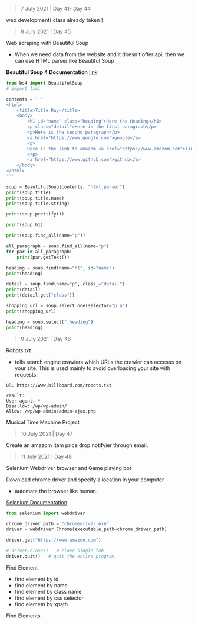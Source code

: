> 7 July 2021 | Day 41-  Day 44

web development( class already taken )

> 8 July 2021 | Day 45

Web scraping with Beautiful Soup
- When we need data from the website and it doesn't offer api, then we can use HTML parser like Beautiful Soup

**Beautiful Soup 4 Documentation** [link](https://www.crummy.com/software/BeautifulSoup/bs4/doc/)

```python
from bs4 import BeautifulSoup
# import lxml

contents = '''
<html>
	<title>Title Ray</title>
	<body>
		<h1 id="name" class="heading">Here the Heading</h1>
		<p class="detail">Here is the first paragraph</p>
		<p>Here is the second paragraph</p>
		<a href="https://www.google.com">google</a>
		<p>
		Here is the link to amazom <a href="https://www.amazom.com">link</a>
		</p>
		<a href="https://www.github.com">github</a>
	</body>
</html>
'''

soup = BeautifulSoup(contents, "html.parser")
print(soup.title)
print(soup.title.name)
print(soup.title.string)

print(soup.prettify())

print(soup.h1)

print(soup.find_all(name="p"))

all_paragraph = soup.find_all(name="p")
for par in all_paragraph:
	print(par.getText())

heading = soup.find(name="h1", id="name")
print(heading)

detail = soup.find(name="p", class_="detail")
print(detail)
print(detail.get("class"))

shopping_url = soup.select_one(selector="p a")
print(shopping_url)

heading = soup.select(".heading")
print(heading)
```

> 9 July 2021 | Day 46

Robots.txt
- tells search engine crawlers which URLs the crawler can accesss on your site. This is used mainly to avoid overloading your site with requests.

```
URL https://www.billboard.com/robots.txt

result:
User-agent: *
Disallow: /wp/wp-admin/
Allow: /wp/wp-admin/admin-ajax.php
```

Musical Time Machine Project

> 10 July 2021 | Day 47

Create an amazom item price drop notifyier through email.

> 11 July 2021 | Day 48

Selenium Webdriver browser and Game playing bot

Download chrome driver and specify a location in your computer

- automate the browser like human.

[Selenium Documentation](https://www.selenium.dev/documentation/en/)

```python
from selenium import webdriver

chrome_driver_path = "chromedriver.exe"
driver = webdriver.Chrome(executable_path=chrome_driver_path)

driver.get("https://www.amazon.com")

# driver.close()   # close single tab
driver.quit()   # quit the entire program
```
Find Element 
- find element by id
- find element by name
- find element by class name
- find element by css selector
- find elemetn by xpath

Find Elements
